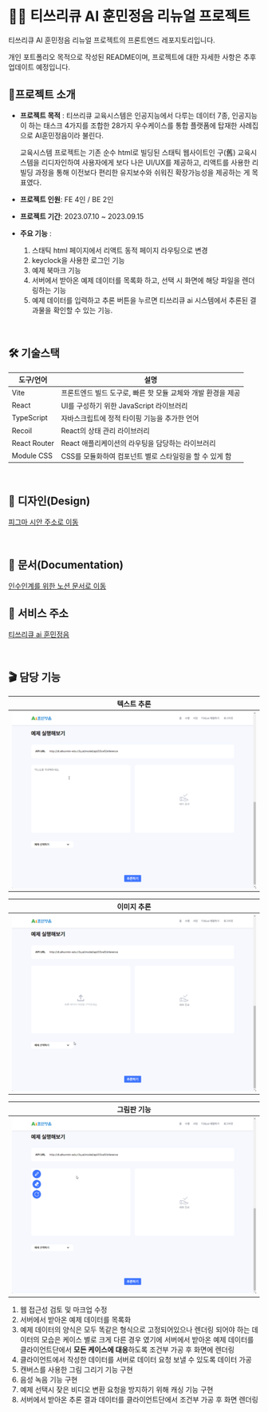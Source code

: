 <h1>👨‍🏫 티쓰리큐 AI 훈민정음 리뉴얼 프로젝트</h1>
티쓰리큐 AI 훈민정음 리뉴얼 프로젝트의 프론트엔드 레포지토리입니다.

개인 포트폴리오 목적으로 작성된 README이며, 프로젝트에 대한 자세한 사항은 추후 업데이트 예정입니다.

## 🎯프로젝트 소개

- **프로젝트 목적** : 티쓰리큐 교육시스템은 인공지능에서 다루는 데이터 7종, 인공지능이 하는 태스크 4가지를 조합한 28가지 우수케이스를 통합 플랫폼에 탑재한 사례집으로 AI훈민정음이라 불린다.

  교육시스템 프로젝트는 기존 순수 html로 빌딩된 스태틱 웹사이트인 구(舊) 교육시스템을 리디자인하여 사용자에게 보다 나은 UI/UX를 제공하고, 리액트를 사용한 리빌딩 과정을 통해 이전보다 편리한 유지보수와 쉬워진 확장가능성을 제공하는 게 목표였다.

- **프로젝트 인원**: FE 4인 / BE 2인
- **프로젝트 기간**: 2023.07.10 ~ 2023.09.15
- **주요 기능** :

  1. 스태틱 html 페이지에서 리액트 동적 페이지 라우팅으로 변경
  2. keyclock을 사용한 로그인 기능
  3. 예제 북마크 기능
  4. 서버에서 받아온 예제 데이터를 목록화 하고, 선택 시 화면에 해당 파일을 렌더링하는 기능
  5. 예제 데이터를 입력하고 추론 버튼을 누르면 티쓰리큐 ai 시스템에서 추론된 결과물을 확인할 수 있는 기능.

<br/>

## 🛠 기술스택

| 도구/언어    | 설명                                                         |
| ------------ | ------------------------------------------------------------ |
| Vite         | 프론트엔드 빌드 도구로, 빠른 핫 모듈 교체와 개발 환경을 제공 |
| React        | UI를 구성하기 위한 JavaScript 라이브러리                     |
| TypeScript   | 자바스크립트에 정적 타이핑 기능을 추가한 언어                |
| Recoil       | React의 상태 관리 라이브러리                                 |
| React Router | React 애플리케이션의 라우팅을 담당하는 라이브러리            |
| Module CSS   | CSS를 모듈화하여 컴포넌트 별로 스타일링을 할 수 있게 함      |

<br/>

## 🎨 디자인(Design)

[피그마 시안 주소로 이동](https://www.figma.com/file/rYcgfjSHVvziklhwcoBh4J/%ED%8B%B0%EC%93%B0%EB%A6%AC%ED%81%90_%EA%B5%90%EC%9C%A1%EC%8B%9C%EC%8A%A4%ED%85%9C?type=design&node-id=0%3A1&mode=design&t=bS0vX7XJCZA7DaXp-1)

<br/>

## 📄 문서(Documentation)

[인수인계를 위한 노션 문서로 이동](https://therapeutic-princess-27b.notion.site/c9e2da0995aa40a9b91335a2cee37210?pvs=4)

## 🚀 서비스 주소

[티쓰리큐 ai 훈민정음](http://aihunmin-edu.t3q.ai)

<br/>

<!-- ## 🙋‍♂️ 발표자료(Presentation)
[발표 자료 주소로 이동](https://docs.google.com/presentation/d/1Vbh-usncKwjxSjYeJQQNWtvAZBR94airOfvn2xKiAbA/edit#slide=id.p) -->

## 🎬 담당 기능

| 텍스트 추론                      |
| -------------------------------- |
| ![텍스트추론](./assets/text.gif) |

| 이미지 추론                     |
| ------------------------------- |
| ![이미지추론](./assets/img.gif) |

| 그림판 기능                  |
| ---------------------------- |
| ![그림판](./assets/drow.gif) |

1. 웹 접근성 검토 및 마크업 수정
2. 서버에서 받아온 예제 데이터를 목록화
3. 예제 데이터의 양식은 모두 똑같은 형식으로 고정되어있으나 렌더링 되어야 하는 데이터의 모습은 케이스 별로 크게 다른 경우 였기에 서버에서 받아온 예제 데이터를 클라이언트단에서 **모든 케이스에 대응**하도록 조건부 가공 후 화면에 렌더링
4. 클라이언트에서 작성한 데이터를 서버로 데이터 요청 보낼 수 있도록 데이터 가공
5. 캔버스를 사용한 그림 그리기 기능 구현
6. 음성 녹음 기능 구현
7. 예제 선택시 잦은 비디오 변환 요청을 방지하기 위해 캐싱 기능 구현
8. 서버에서 받아온 추론 결과 데이터를 클라이언트단에서 조건부 가공 후 화면 렌더링
